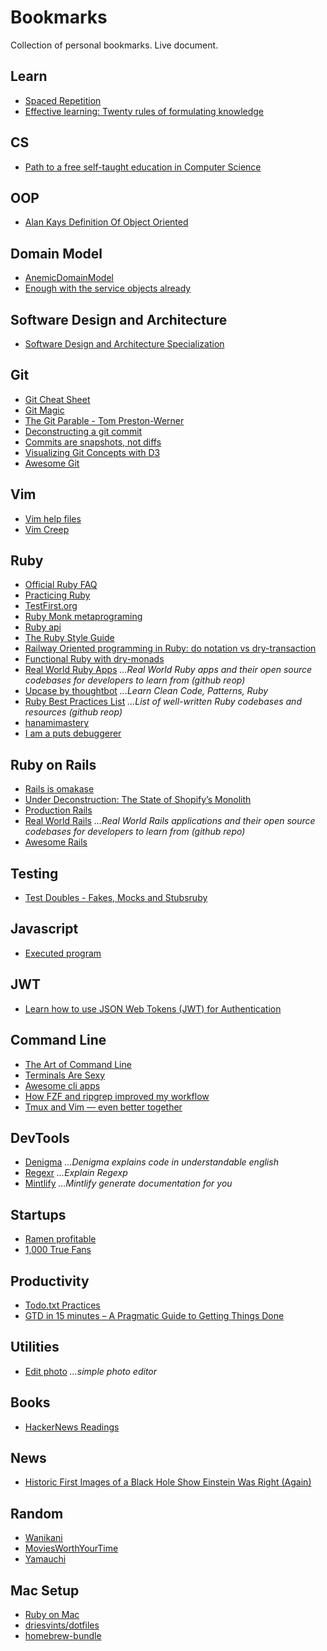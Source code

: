 # Bookmarks
Collection of personal bookmarks. Live document.

## Learn

* [Spaced Repetition](https://www.executeprogram.com/spaced-repetition)
* [Effective learning: Twenty rules of formulating knowledge](https://www.supermemo.com/en/archives1990-2015/articles/20rules)

## CS
* [Path to a free self-taught education in Computer Science](https://github.com/ossu/computer-science)

## OOP
* [Alan Kays Definition Of Object Oriented](https://wiki.c2.com/?AlanKaysDefinitionOfObjectOriented)

## Domain Model
* [AnemicDomainModel](https://martinfowler.com/bliki/AnemicDomainModel.html)
* [Enough with the service objects already](https://avdi.codes/service-objects/)

## Software Design and Architecture
* [Software Design and Architecture Specialization](https://www.coursera.org/specializations/software-design-architecture)

## Git

* [Git Cheat Sheet](http://ndpsoftware.com/git-cheatsheet.html#loc=remote_repo;)
* [Git Magic](http://www-cs-students.stanford.edu/~blynn/gitmagic/pr01.html)
* [The Git Parable - Tom Preston-Werner](https://tom.preston-werner.com/2009/05/19/the-git-parable.html)
* [Deconstructing a git commit](https://krishnabiradar.com/blogs/deconstructing-a-git-commit/)
* [Commits are snapshots, not diffs](https://github.blog/2020-12-17-commits-are-snapshots-not-diffs/)
* [Visualizing Git Concepts with D3](https://onlywei.github.io/explain-git-with-d3/)
* [Awesome Git](https://github.com/dictcp/awesome-git)

## Vim

* [Vim help files](https://vimhelp.org/)
* [Vim Creep](https://rudism.com/vim-creep/)

## Ruby

* [Official Ruby FAQ](https://www.ruby-lang.org/en/documentation/faq/)
* [Practicing Ruby](https://practicingruby.com/)
* [TestFirst.org](http://testfirst.org/)
* [Ruby Monk metaprograming](https://rubymonk.com/)
* [Ruby api](https://rubyapi.org/)
* [The Ruby Style Guide](https://github.com/rubocop/ruby-style-guide)
* [Railway Oriented programming in Ruby: do notation vs dry-transaction](https://www.morozov.is/2018/05/27/do-notation-ruby.html)
* [Functional Ruby with dry-monads](https://humanreadablemag.com/issues/0/articles/functional-ruby-with-dry-monads/)
* [Real World Ruby Apps](https://github.com/jeromedalbert/real-world-ruby-apps) _...Real World Ruby apps and their open source codebases for developers to learn from (github reop)_
* [Upcase by thoughtbot](https://thoughtbot.com/upcase) _...Learn Clean Code, Patterns, Ruby_
* [Ruby Best Practices List](https://github.com/hexdevs/ruby-best-practices-list) _...List of well-written Ruby codebases and resources (github reop)_
* [hanamimastery](https://hanamimastery.com)
* [I am a puts debuggerer](https://tenderlovemaking.com/2016/02/05/i-am-a-puts-debuggerer.html)

## Ruby on Rails

* [Rails is omakase](https://dhh.dk/2012/rails-is-omakase.html)
* [Under Deconstruction: The State of Shopify’s Monolith](https://shopify.engineering/shopify-monolith)
* [Production Rails](https://github.com/ankane/production_rails)
* [Real World Rails](https://github.com/eliotsykes/real-world-rails) _...Real World Rails applications and their open source codebases for developers to learn from (github repo)_
* [Awesome Rails](https://github.com/gramantin/awesome-rails)

## Testing

* [Test Doubles - Fakes, Mocks and Stubsruby](https://blog.pragmatists.com/test-doubles-fakes-mocks-and-stubs-1a7491dfa3da)

## Javascript

* [Executed program](https://www.executeprogram.com)

## JWT

* [Learn how to use JSON Web Tokens (JWT) for Authentication](https://github.com/dwyl/learn-json-web-tokens/blob/master/README.md)

## Command Line

* [The Art of Command Line](https://github.com/jlevy/the-art-of-command-line)
* [Terminals Are Sexy](https://terminalsare.sexy/)
* [Awesome cli apps](https://github.com/agarrharr/awesome-cli-apps)
* [How FZF and ripgrep improved my workflow](https://sidneyliebrand.io/blog/how-fzf-and-ripgrep-improved-my-workflow)
* [Tmux and Vim — even better together](https://www.bugsnag.com/blog/tmux-and-vim)

## DevTools

* [Denigma](https://denigma.app) _...Denigma explains code in understandable english_
* [Regexr](https://regexr.com) _...Explain Regexp_
* [Mintlify](https://www.mintlify.com) _...Mintlify generate documentation for you_

## Startups

* [Ramen profitable](http://paulgraham.com/ramenprofitable.html)
* [1,000 True Fans](https://kk.org/thetechnium/1000-true-fans/)

## Productivity

* [Todo.txt Practices](https://joehallenbeck.com/todo-txt-practices/)
* [GTD in 15 minutes – A Pragmatic Guide to Getting Things Done](https://hamberg.no/gtd/)

## Utilities

* [Edit photo](https://edit.photo) _...simple photo editor_

## Books

* [HackerNews Readings](https://hacker-recommended-books.vercel.app/category/0/all-time/page/0/0)

## News

* [Historic First Images of a Black Hole Show Einstein Was Right (Again)](https://www.space.com/black-hole-event-horizon-images-einstein.html)

## Random

* [Wanikani](https://www.wanikani.com)
* [MoviesWorthYourTime](https://www.youtube.com/user/MoviesWorthYourTime/videos)
* [Yamauchi](https://y-n10.com/)

## Mac Setup

* [Ruby on Mac](https://www.rubyonmac.dev/)
* [driesvints/dotfiles](https://github.com/driesvints/dotfiles)
* [homebrew-bundle](https://github.com/Homebrew/homebrew-bundle)